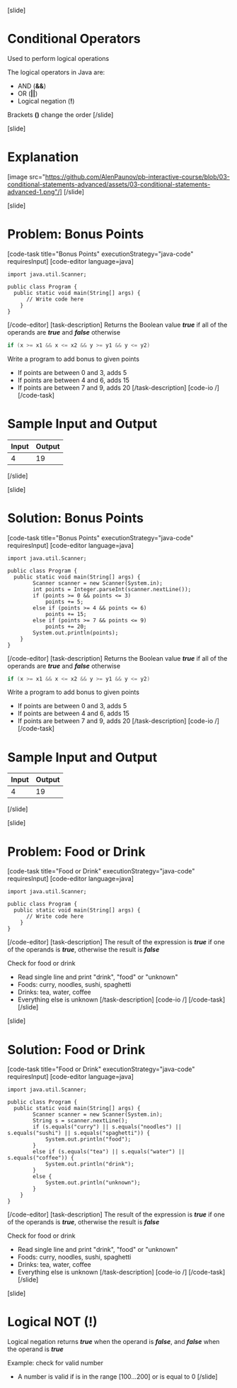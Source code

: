 [slide]
# Conditional Operators
Used to perform logical operations

The logical operators in Java are:

* AND (**&&**)
* OR (**||**)
* Logical negation (**!**)

Brackets **()** change the order
[/slide]

[slide]
# Explanation

[image src="https://github.com/AlenPaunov/pb-interactive-course/blob/03-conditional-statements-advanced/assets/03-conditional-statements-advanced-1.png"/]
[/slide]

[slide]
# Problem: Bonus Points
[code-task title="Bonus Points" executionStrategy="java-code" requiresInput]
[code-editor language=java]
```
import java.util.Scanner;

public class Program {
  public static void main(String[] args) {
      // Write code here
    }
}
```
[/code-editor]
[task-description]
Returns the Boolean value ***true*** if all of the operands are ***true*** and ***false*** otherwise

```java
if (x >= x1 && x <= x2 && y >= y1 && y <= y2)
```

Write a program to add bonus to given points

* If points are between 0 and 3, adds 5
* If points are between 4 and 6, adds 15
* If points are between 7 and 9, adds 20
[/task-description]
[code-io /]
[/code-task]
# Sample Input and Output
|Input|Output|
|-----|------|
|4|19|
[/slide]

[slide]
# Solution: Bonus Points
[code-task title="Bonus Points" executionStrategy="java-code" requiresInput]
[code-editor language=java]
```
import java.util.Scanner;

public class Program {
  public static void main(String[] args) {
        Scanner scanner = new Scanner(System.in);
        int points = Integer.parseInt(scanner.nextLine());
        if (points >= 0 && points <= 3)
            points += 5;
        else if (points >= 4 && points <= 6)
            points += 15;
        else if (points >= 7 && points <= 9)
            points += 20;
        System.out.println(points);
    }
}
```
[/code-editor]
[task-description]
Returns the Boolean value ***true*** if all of the operands are ***true*** and ***false*** otherwise

```java
if (x >= x1 && x <= x2 && y >= y1 && y <= y2)
```

Write a program to add bonus to given points

* If points are between 0 and 3, adds 5
* If points are between 4 and 6, adds 15
* If points are between 7 and 9, adds 20
[/task-description]
[code-io /]
[/code-task]
# Sample Input and Output
|Input|Output|
|-----|------|
|4|19|
[/slide]

[slide]
# Problem: Food or Drink
[code-task title="Food or Drink" executionStrategy="java-code" requiresInput]
[code-editor language=java]
```
import java.util.Scanner;

public class Program {
  public static void main(String[] args) {
      // Write code here
    }
}
```
[/code-editor]
[task-description]
The result of the expression is ***true*** if one of the operands is ***true***, otherwise the result is ***false***

Check for food or drink

* Read single line and print "drink", "food" or "unknown"
* Foods: curry, noodles, sushi, spaghetti 
* Drinks: tea, water, coffee
* Everything else is unknown
[/task-description]
[code-io /]
[/code-task]
[/slide]

[slide]
# Solution: Food or Drink
[code-task title="Food or Drink" executionStrategy="java-code" requiresInput]
[code-editor language=java]
```
import java.util.Scanner;

public class Program {
  public static void main(String[] args) {
        Scanner scanner = new Scanner(System.in);
        String s = scanner.nextLine();
        if (s.equals("curry") || s.equals("noodles") || s.equals("sushi") || s.equals("spaghetti")) {
            System.out.println("food");
        }
        else if (s.equals("tea") || s.equals("water") || s.equals("coffee")) {
            System.out.println("drink");
        }
        else {
            System.out.println("unknown");
        }
    }
}
```
[/code-editor]
[task-description]
The result of the expression is ***true*** if one of the operands is ***true***, otherwise the result is ***false***

Check for food or drink

* Read single line and print "drink", "food" or "unknown"
* Foods: curry, noodles, sushi, spaghetti 
* Drinks: tea, water, coffee
* Everything else is unknown
[/task-description]
[code-io /]
[/code-task]
[/slide]

[slide]
# Logical NOT (!)
Logical negation returns ***true*** when the operand is ***false***, and ***false*** when the operand is ***true***

Example: check for valid number

* A number is valid if is in the range \[100…200\] or is equal to 0
[/slide]